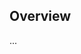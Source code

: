 <!-- Note: Please must use one of our issue templates to file an issue! 🛑 -->
<!-- 👉 https://github.com/escudero89/design-patterns-workshop/issues/new/choose 👈 -->
<!-- **Issues that should have been filed with a template will be closed without action, and we will ask you to use a template.** -->

<!-- This blank issue template is only for issues that don't fit any of the templates. -->

## Overview

...
